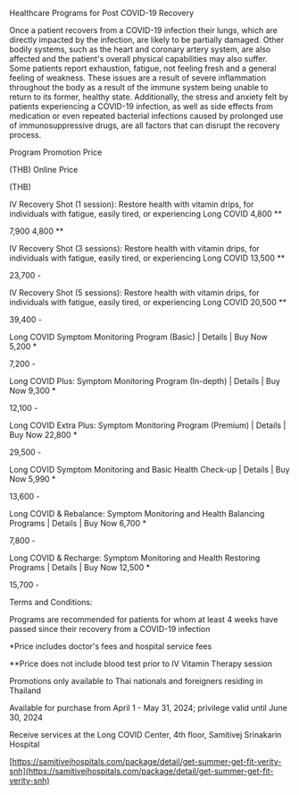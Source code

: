 Healthcare Programs for Post COVID-19 Recovery

Once a patient recovers from a COVID-19 infection their lungs, which are
directly impacted by the infection, are likely to be partially damaged.
Other bodily systems, such as the heart and coronary artery system, are
also affected and the patient's overall physical capabilities may also
suffer. Some patients report exhaustion, fatigue, not feeling fresh and
a general feeling of weakness. These issues are a result of severe
inflammation throughout the body as a result of the immune system being
unable to return to its former, healthy state. Additionally, the stress
and anxiety felt by patients experiencing a COVID-19 infection, as well
as side effects from medication or even repeated bacterial infections
caused by prolonged use of immunosuppressive drugs, are all factors that
can disrupt the recovery process.

Program Promotion Price

(THB) Online Price

(THB)

IV Recovery Shot (1 session): Restore health with vitamin drips, for
individuals with fatigue, easily tired, or experiencing Long COVID 4,800
\*\*

7,900 4,800 \*\*

IV Recovery Shot (3 sessions): Restore health with vitamin drips, for
individuals with fatigue, easily tired, or experiencing Long COVID
13,500 \*\*

23,700 -

IV Recovery Shot (5 sessions): Restore health with vitamin drips, for
individuals with fatigue, easily tired, or experiencing Long COVID
20,500 \*\*

39,400 -

Long COVID Symptom Monitoring Program (Basic) \| Details \| Buy Now
5,200 \*

7,200 -

Long COVID Plus: Symptom Monitoring Program (In-depth) \| Details \| Buy
Now 9,300 \*

12,100 -

Long COVID Extra Plus: Symptom Monitoring Program (Premium) \| Details
\| Buy Now 22,800 \*

29,500 -

Long COVID Symptom Monitoring and Basic Health Check-up \| Details \|
Buy Now 5,990 \*

13,600 -

Long COVID & Rebalance: Symptom Monitoring and Health Balancing Programs
\| Details \| Buy Now 6,700 \*

7,800 -

Long COVID & Recharge: Symptom Monitoring and Health Restoring Programs
\| Details \| Buy Now 12,500 \*

15,700 -

Terms and Conditions:

Programs are recommended for patients for whom at least 4 weeks have
passed since their recovery from a COVID-19 infection

\*Price includes doctor's fees and hospital service fees

\*\*Price does not include blood test prior to IV Vitamin Therapy
session

Promotions only available to Thai nationals and foreigners residing in
Thailand

Available for purchase from April 1 - May 31, 2024; privilege valid
until June 30, 2024

Receive services at the Long COVID Center, 4th floor, Samitivej
Srinakarin Hospital

[https://samitivejhospitals.com/package/detail/get-summer-get-fit-verity-snh](https://samitivejhospitals.com/package/detail/get-summer-get-fit-verity-snh)
